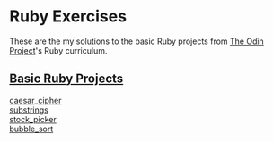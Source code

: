 # Ruby Exercises

These are the my solutions to the basic Ruby projects from [The Odin Project](https://www.theodinproject.com/courses/ruby-programming)'s Ruby curriculum.

## [Basic Ruby Projects](https://www.theodinproject.com/paths/full-stack-ruby-on-rails/courses/ruby#basic-ruby-projects)

[caesar_cipher](https://www.theodinproject.com/paths/full-stack-ruby-on-rails/courses/ruby/lessons/caesar-cipher)\
[substrings](https://www.theodinproject.com/paths/full-stack-ruby-on-rails/courses/ruby/lessons/sub-strings)\
[stock_picker](https://www.theodinproject.com/paths/full-stack-ruby-on-rails/courses/ruby/lessons/stock-picker)\
[bubble_sort](https://www.theodinproject.com/paths/full-stack-ruby-on-rails/courses/ruby/lessons/bubble-sort)
